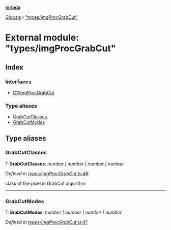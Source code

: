 **[mirada](../README.md)**

[Globals](../README.md) › ["types/imgProcGrabCut"](_types_imgprocgrabcut_.md)

# External module: "types/imgProcGrabCut"

## Index

### Interfaces

* [CVImgProcGrabCut](../interfaces/_types_imgprocgrabcut_.cvimgprocgrabcut.md)

### Type aliases

* [GrabCutClasses](_types_imgprocgrabcut_.md#grabcutclasses)
* [GrabCutModes](_types_imgprocgrabcut_.md#grabcutmodes)

## Type aliases

###  GrabCutClasses

Ƭ **GrabCutClasses**: *number | number | number | number*

*Defined in [types/imgProcGrabCut.ts:46](https://github.com/cancerberoSgx/mirada/blob/d67acf6/mirada/src/types/imgProcGrabCut.ts#L46)*

class of the pixel in GrabCut algorithm

___

###  GrabCutModes

Ƭ **GrabCutModes**: *number | number | number | number*

*Defined in [types/imgProcGrabCut.ts:41](https://github.com/cancerberoSgx/mirada/blob/d67acf6/mirada/src/types/imgProcGrabCut.ts#L41)*